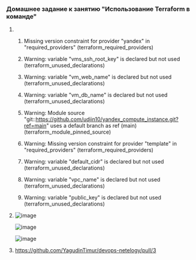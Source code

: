 ### Домашнее задание к занятию "Использование Terraform в команде"

1. 
    1) Missing version constraint for provider "yandex" in "required_providers" (terraform_required_providers)

    2) Warning: variable "vms_ssh_root_key" is declared but not used (terraform_unused_declarations)

    3) Warning: variable "vm_web_name" is declared but not used (terraform_unused_declarations)

    4) Warning: variable "vm_db_name" is declared but not used (terraform_unused_declarations)
    
    5) Warning: Module source "git::https://github.com/udjin10/yandex_compute_instance.git?ref=main" uses a default branch as ref (main) (terraform_module_pinned_source)

    6) Warning: Missing version constraint for provider "template" in "required_providers" (terraform_required_providers)

    7) Warning: variable "default_cidr" is declared but not used (terraform_unused_declarations)
    
    8) Warning: variable "vpc_name" is declared but not used (terraform_unused_declarations)

    9) Warning: variable "public_key" is declared but not used (terraform_unused_declarations)

2. 
    ![image](https://github.com/YagudinTimur/devops-netelogy/assets/42189764/15530089-2508-4161-8997-a2acf27de540)


    ![image](https://github.com/YagudinTimur/devops-netelogy/assets/42189764/e17ecba9-50cf-4385-995d-63560e1f0045)

    ![image](https://github.com/YagudinTimur/devops-netelogy/assets/42189764/bbf63ba7-92d8-40a9-955a-45137c4eb753)


3. https://github.com/YagudinTimur/devops-netelogy/pull/3